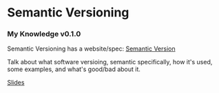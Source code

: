 # Semantic Versioning
### My Knowledge v0.1.0
Semantic Versioning has a website/spec: [Semantic Version](http://semver.org/)

Talk about what software versioing, semantic specifically, how it's used, some examples, and what's good/bad about it.

[Slides](https://github.com/nmielnik/notes/blob/master/semver-talk-06-15-2015/README.md)
